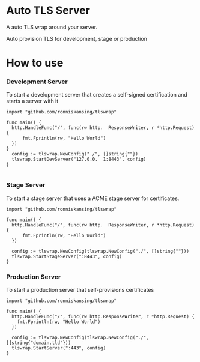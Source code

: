 # Auto TLS Server
A auto TLS wrap around your server.

Auto provision TLS for development, stage or production

# How to use

### Development Server
To start a development server that creates a self-signed certification and starts a server with it

```golang
import "github.com/ronniskansing/tlswrap"

func main() {
  http.HandleFunc("/", func(rw http.  ResponseWriter, r *http.Request) {
      fmt.Fprintln(rw, "Hello World")
  })
}
  config := tlswrap.NewConfig("./", []string{""})
  tlswrap.StartDevServer("127.0.0.  1:8443", config)
}
  
```

### Stage Server
To start a stage server that uses a ACME stage server for certificates.

```golang
import "github.com/ronniskansing/tlswrap"

func main() {
  http.HandleFunc("/", func(rw http.  ResponseWriter, r *http.Request) {
      fmt.Fprintln(rw, "Hello World")
  })

  config := tlswrap.NewConfig(tlswrap.NewConfig("./", []string{""}))
  tlswrap.StartStageServer(":8443", config)
}
```

### Production Server
To start a production server that self-provisions certificates
```golang
import "github.com/ronniskansing/tlswrap"

func main() {
  http.HandleFunc("/", func(rw http.ResponseWriter, r *http.Request) {
    fmt.Fprintln(rw, "Hello World")
  })

  config := tlswrap.NewConfig(tlswrap.NewConfig("./", []string{"domain.tld"}))
  tlswrap.StartServer(":443", config)
}
```